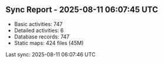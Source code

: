 ## Sync Report - 2025-08-11 06:07:45 UTC

- Basic activities: 747
- Detailed activities: 6
- Database records: 747
- Static maps: 424 files (45M)

Last sync: 2025-08-11 06:07:46 UTC
